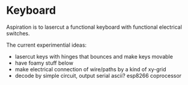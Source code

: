 # Keyboard

Aspiration is to lasercut a functional keyboard with functional electrical switches.

The current experimential ideas:
- lasercut keys with hinges that bounces and make keys movable
- have foamy stuff below
- make electrical connection of wire/paths by a kind of xy-grid
- decode by simple circuit, output serial ascii? esp8266 coprocessor




